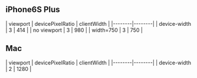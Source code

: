 
## iPhone6S Plus

| viewport | devicePixelRatio | clientWidth |
|--------|--------|
|  device-width |    3    | 414 |
|  no viewport |    3    | 980 |
|  width=750 |    3    | 750 |

## Mac

| viewport | devicePixelRatio | clientWidth |
|--------|--------|
|  device-width |    2    | 1280 |
